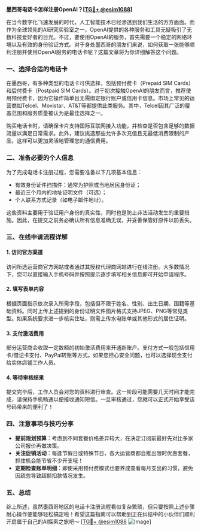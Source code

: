 **墨西哥电话卡怎样注册OpenAI？[[TG💪+ @esim1088](https://t.me/s/esim1088)]**

在当今数字化飞速发展的时代，人工智能技术已经渗透到我们生活的方方面面。而作为全球领先的AI研究实验室之一，OpenAI提供的各种服务和工具无疑吸引了无数科技爱好者的目光。不过，要使用OpenAI的服务，首先需要一个稳定的网络环境以及有效的身份验证方式。对于身处墨西哥的朋友们来说，如何获取一张能够顺利注册并使用OpenAI服务的电话卡呢？这篇文章将为你详细解答这个问题。

### 一、选择合适的电话卡

在墨西哥，有多种类型的电话卡可供选择，包括预付费卡（Prepaid SIM Cards）和后付费卡（Postpaid SIM Cards）。对于初次接触OpenAI的朋友而言，推荐使用预付费卡，因为它操作简单且无需绑定银行账户或信用卡信息。市场上常见的运营商如Telcel、Movistar、AT&T等都提供此类服务。其中，Telcel因其广泛的覆盖范围和服务质量被认为是最佳选择之一。

购买电话卡时，请确保卡片支持国际互联网接入功能，并检查是否包含足够的数据流量以满足日常需求。此外，建议挑选那些允许多次充值且无最低消费限制的产品，这样可以更加灵活地管理您的通信费用。

### 二、准备必要的个人信息

为了完成电话卡注册过程，您需要准备以下几项基本信息：
- 有效身份证件扫描件：通常为护照或当地居民身份证；
- 最近三个月内的地址证明文件（可选）；
- 个人联系方式记录（如电子邮件地址）。

这些资料主要用于验证用户身份的真实性，同时也是防止非法活动发生的重要措施。因此，在提交之前务必确认所有信息准确无误，并妥善保管好原件以防丢失。

### 三、在线申请流程详解

#### 1. 访问官方渠道
访问所选运营商官方网站或者通过其授权代理商网站进行在线注册。大多数情况下，您可以直接输入手机号码并按照提示逐步填写相关信息即可开始申请程序。

#### 2. 填写表单内容
根据页面指示依次录入所需字段，包括但不限于姓名、性别、出生日期、国籍等基础资料。同时上传上述提到的身份证明文件图片格式支持JPEG、PNG等常见类型。如果系统要求进一步核实住址，则需上传水电账单或其他形式的居住证明。

#### 3. 支付激活费用
部分运营商会收取一定数额的初始激活费用来开通新账户。支付方式一般包括信用卡/借记卡支付、PayPal转账等方式。如果您担心安全问题，也可以选择现金支付给实体店铺工作人员。

#### 4. 等待审核结果
提交完毕后，工作人员会对您的资料进行审查。这一阶段可能需要几天时间才能完成，请保持手机畅通以便接收通知短信。一旦审核通过，您就可以正式开始享受该号码带来的便利了！

### 四、注意事项与技巧分享

- **提前规划预算**：考虑到不同套餐价格差异较大，在决定订阅前最好先对比多家公司报价再做决策。
- **关注促销活动**：每逢节假日或特殊节日，各大运营商都会推出限时优惠套餐，抓住机会能节省不少开支哦！
- **定期检查账单明细**：即使采用预付费模式也要养成查看每月支出的习惯，避免因疏忽导致超额扣款情况发生。

### 五、总结

综上所述，虽然墨西哥地区的电话卡注册流程看似复杂繁琐，但只要按照上述步骤耐心操作便能够轻松搞定啦！希望这篇指南可以帮助到正在纠结中的小伙伴们顺利开启属于自己的AI探索之旅吧～ [[TG💪+ @esim1088](https://t.me/s/esim1088) ![Image](https://i.postimg.cc/4NQfJmqS/Snipaste-2025-05-13-00-14-12.png)]